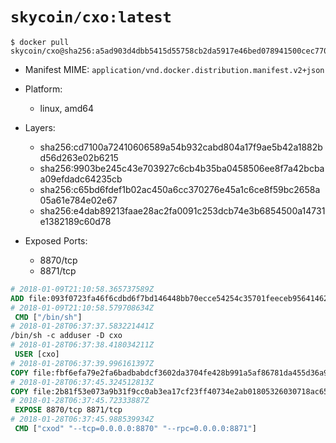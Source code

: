 # `skycoin/cxo:latest`

```console
$ docker pull skycoin/cxo@sha256:a5ad903d4dbb5415d55758cb2da5917e46bed078941500cec770b453a5a4100e
```

- Manifest MIME: `application/vnd.docker.distribution.manifest.v2+json`

- Platform: 
	- linux, amd64

- Layers:
	- sha256:cd7100a72410606589a54b932cabd804a17f9ae5b42a1882bd56d263e02b6215
	- sha256:9903be245c43e703927c6cb4b35ba0458506ee8f7a42bcbaa09efdadc64235cb
	- sha256:c65bd6fdef1b02ac450a6cc370276e45a1c6ce8f59bc2658a05a61e784e02e67
	- sha256:e4dab89213faae28ac2fa0091c253dcb74e3b6854500a14731e1382189c60d78

- Exposed Ports:
	- 8870/tcp
	- 8871/tcp

```dockerfile
# 2018-01-09T21:10:58.365737589Z
ADD file:093f0723fa46f6cdbd6f7bd146448bb70ecce54254c35701feeceb956414622f in / 
# 2018-01-09T21:10:58.579708634Z
 CMD ["/bin/sh"]
# 2018-01-28T06:37:37.583221441Z
/bin/sh -c adduser -D cxo
# 2018-01-28T06:37:38.418034211Z
 USER [cxo]
# 2018-01-28T06:37:39.996161397Z
COPY file:fbf6efa79e2fa6badbabdcf3602da3704fe428b991a5af86781da455d36a9ed3 in /usr/bin/ 
# 2018-01-28T06:37:45.324512813Z
COPY file:2b81f53e073a9b31f9cc0ab3ea17cf23ff40734e2ab01805326030718ac65875 in /usr/bin/ 
# 2018-01-28T06:37:45.72333887Z
 EXPOSE 8870/tcp 8871/tcp
# 2018-01-28T06:37:45.988539934Z
 CMD ["cxod" "--tcp=0.0.0.0:8870" "--rpc=0.0.0.0:8871"]
```

